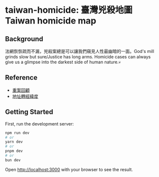 # taiwan-homicide: 臺灣兇殺地圖 Taiwan homicide map

## Background

法網恢恢疏而不漏，兇殺案總是可以讓我們窺見人性最幽暗的一面。God's mill grinds slow but sure/Justice has long arms. Homicide cases can always give us a glimpse into the darkest side of human nature.💀

## Reference

- [重案回顧](https://www.nownews.com/news/6414054)
- [地址轉經緯度](https://littlehorseboy.github.io/getCurrentPosition-test/addressToCoords.html)

## Getting Started

First, run the development server:

```bash
npm run dev
# or
yarn dev
# or
pnpm dev
# or
bun dev
```

Open [http://localhost:3000](http://localhost:3000) with your browser to see the result.
